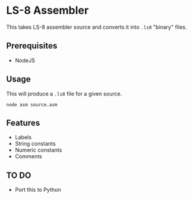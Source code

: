 # LS-8 Assembler

This takes LS-8 assembler source and converts it into `.ls8` "binary"
files.

## Prerequisites

* NodeJS

## Usage

This will produce a `.ls8` file for a given source.

```
node asm source.asm
```

## Features

* Labels
* String constants
* Numeric constants
* Comments

## TO DO

* Port this to Python
